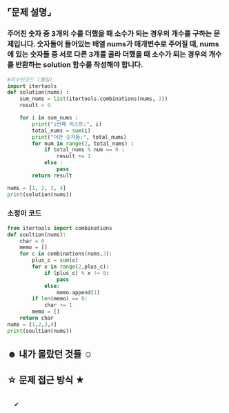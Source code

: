 ## ⌜문제 설명⌟
### 주어진 숫자 중 3개의 수를 더했을 때 소수가 되는 경우의 개수를 구하는 문제입니다. 숫자들이 들어있는 배열 nums가 매개변수로 주어질 때, nums에 있는 숫자들 중 서로 다른 3개를 골라 더했을 때 소수가 되는 경우의 개수를 반환하는 solution 함수를 작성해야 합니다.
```python
#이수빈코드 (틀림)
import itertools
def solution(nums) :
    sum_nums = list(itertools.combinations(nums, 3))
    result = 0

    for i in sum_nums :
        print("i번째 리스트:", i)
        total_nums = sum(i)
        print("더한 숫자들:", total_nums)
        for num in range(2, total_nums) :
            if total_nums % num == 0 :
                result += 1
            else : 
                pass
        return result

nums = [1, 2, 3, 4]
print(solution(nums))
```
### 소정이 코드

```python
from itertools import combinations
def soultion(nums):
    char = 0
    memo = []
    for c in combinations(nums,3):
        plus_c = sum(c)
        for x in range(2,plus_c):
            if (plus_c) % x != 0:
                pass
            else:
                memo.append(1)
        if len(memo) == 0:
            char += 1
        memo = []
    return char
nums = [1,2,3,4]
print(soultion(nums))
```
## ☻ 내가 몰랐던 것들 ☺︎
## ☆ 문제 접근 방식 ★
<br> &nbsp;&nbsp;&nbsp; ✔︎